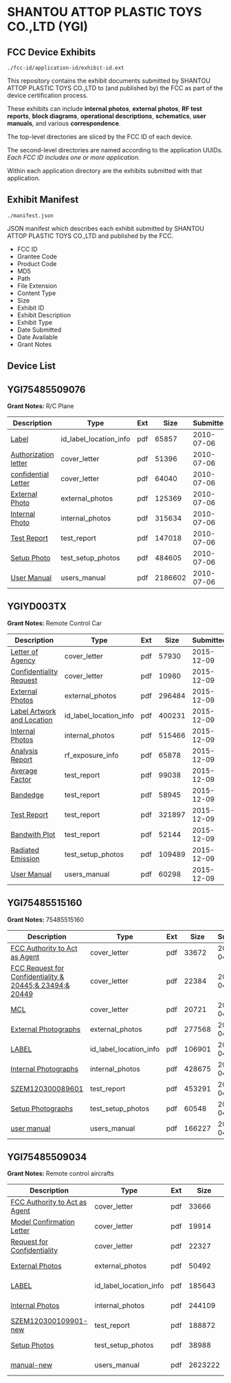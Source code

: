 # SHANTOU ATTOP PLASTIC TOYS CO.,LTD (YGI)
## FCC Device Exhibits

```
./fcc-id/application-id/exhibit-id.ext
```

This repository contains the exhibit documents submitted by SHANTOU ATTOP PLASTIC TOYS CO.,LTD to (and published by) the FCC as part of the device certification process.

These exhibits can include **internal photos**, **external photos**, **RF test reports**, **block diagrams**, **operational descriptions**, **schematics**, **user manuals**, and various **correspondence**.

The top-level directories are sliced by the FCC ID of each device.

The second-level directories are named according to the application UUIDs. *Each FCC ID includes one or more application.*

Within each application directory are the exhibits submitted with that application. 

## Exhibit Manifest

```
./manifest.json
```

JSON manifest which describes each exhibit submitted by SHANTOU ATTOP PLASTIC TOYS CO.,LTD and published by the FCC.

- FCC ID
- Grantee Code
- Product Code
- MD5
- Path
- File Extension
- Content Type
- Size
- Exhibit ID
- Exhibit Description
- Exhibit Type
- Date Submitted
- Date Available
- Grant Notes

## Device List
## YGI75485509076
**Grant Notes:** R/C Plane

| Description | Type | Ext | Size | Submitted | Available |
| ----------- | ---- | --- | ---- | --------- | --------- |
| [Label](YGI75485509076/f904335541a3be99dc50df83911cc03f/1307149.pdf) | id_label_location_info | pdf | 65857 | 2010-07-06 | 2010-07-06 |
| [Authorization letter](YGI75485509076/f904335541a3be99dc50df83911cc03f/1307143.pdf) | cover_letter | pdf | 51396 | 2010-07-06 | 2010-07-06 |
| [confidential Letter](YGI75485509076/f904335541a3be99dc50df83911cc03f/1307144.pdf) | cover_letter | pdf | 64040 | 2010-07-06 | 2010-07-06 |
| [External Photo](YGI75485509076/f904335541a3be99dc50df83911cc03f/1307148.pdf) | external_photos | pdf | 125369 | 2010-07-06 | 2010-07-06 |
| [Internal Photo](YGI75485509076/f904335541a3be99dc50df83911cc03f/1307150.pdf) | internal_photos | pdf | 315634 | 2010-07-06 | 2010-07-06 |
| [Test Report](YGI75485509076/f904335541a3be99dc50df83911cc03f/1307151.pdf) | test_report | pdf | 147018 | 2010-07-06 | 2010-07-06 |
| [Setup Photo](YGI75485509076/f904335541a3be99dc50df83911cc03f/1307152.pdf) | test_setup_photos | pdf | 484605 | 2010-07-06 | 2010-07-06 |
| [User Manual](YGI75485509076/f904335541a3be99dc50df83911cc03f/1307153.pdf) | users_manual | pdf | 2186602 | 2010-07-06 | 2010-07-06 |
## YGIYD003TX
**Grant Notes:** Remote Control Car

| Description | Type | Ext | Size | Submitted | Available |
| ----------- | ---- | --- | ---- | --------- | --------- |
| [Letter of Agency](YGIYD003TX/7a3f1c051b672910713e4e527ae155b0/2835636.pdf) | cover_letter | pdf | 57930 | 2015-12-09 | 2015-12-09 |
| [Confidentiality Request](YGIYD003TX/7a3f1c051b672910713e4e527ae155b0/2835637.pdf) | cover_letter | pdf | 10980 | 2015-12-09 | 2015-12-09 |
| [External Photos](YGIYD003TX/7a3f1c051b672910713e4e527ae155b0/2835649.pdf) | external_photos | pdf | 296484 | 2015-12-09 | 2015-12-09 |
| [Label Artwork and Location](YGIYD003TX/7a3f1c051b672910713e4e527ae155b0/2835651.pdf) | id_label_location_info | pdf | 400231 | 2015-12-09 | 2015-12-09 |
| [Internal Photos](YGIYD003TX/7a3f1c051b672910713e4e527ae155b0/2835650.pdf) | internal_photos | pdf | 515466 | 2015-12-09 | 2015-12-09 |
| [Analysis Report](YGIYD003TX/7a3f1c051b672910713e4e527ae155b0/2835653.pdf) | rf_exposure_info | pdf | 65878 | 2015-12-09 | 2015-12-09 |
| [Average Factor](YGIYD003TX/7a3f1c051b672910713e4e527ae155b0/2835644.pdf) | test_report | pdf | 99038 | 2015-12-09 | 2015-12-09 |
| [Bandedge](YGIYD003TX/7a3f1c051b672910713e4e527ae155b0/2835645.pdf) | test_report | pdf | 58945 | 2015-12-09 | 2015-12-09 |
| [Test Report](YGIYD003TX/7a3f1c051b672910713e4e527ae155b0/2835647.pdf) | test_report | pdf | 321897 | 2015-12-09 | 2015-12-09 |
| [Bandwith Plot](YGIYD003TX/7a3f1c051b672910713e4e527ae155b0/2835652.pdf) | test_report | pdf | 52144 | 2015-12-09 | 2015-12-09 |
| [Radiated Emission](YGIYD003TX/7a3f1c051b672910713e4e527ae155b0/2835648.pdf) | test_setup_photos | pdf | 109489 | 2015-12-09 | 2015-12-09 |
| [User Manual](YGIYD003TX/7a3f1c051b672910713e4e527ae155b0/2835638.pdf) | users_manual | pdf | 60298 | 2015-12-09 | 2015-12-09 |
## YGI75485515160
**Grant Notes:** 75485515160

| Description | Type | Ext | Size | Submitted | Available |
| ----------- | ---- | --- | ---- | --------- | --------- |
| [FCC Authority to Act as Agent](YGI75485515160/414ee5d9d9e8cf85724d830f025127e7/1669483.pdf) | cover_letter | pdf | 33672 | 2012-04-04 | 2012-04-05 |
| [FCC Request  for Confidentiality & 20445;& 23494;& 20449](YGI75485515160/414ee5d9d9e8cf85724d830f025127e7/1669484.pdf) | cover_letter | pdf | 22384 | 2012-04-04 | 2012-04-05 |
| [MCL](YGI75485515160/414ee5d9d9e8cf85724d830f025127e7/1669487.pdf) | cover_letter | pdf | 20721 | 2012-04-04 | 2012-04-05 |
| [External Photographs](YGI75485515160/414ee5d9d9e8cf85724d830f025127e7/1669482.pdf) | external_photos | pdf | 277568 | 2012-04-04 | 2012-04-05 |
| [LABEL](YGI75485515160/414ee5d9d9e8cf85724d830f025127e7/1669486.pdf) | id_label_location_info | pdf | 106901 | 2012-04-04 | 2012-04-05 |
| [Internal Photographs](YGI75485515160/414ee5d9d9e8cf85724d830f025127e7/1669485.pdf) | internal_photos | pdf | 428675 | 2012-04-04 | 2012-04-05 |
| [SZEM120300089601](YGI75485515160/414ee5d9d9e8cf85724d830f025127e7/1669477.pdf) | test_report | pdf | 453291 | 2012-04-04 | 2012-04-05 |
| [Setup Photographs](YGI75485515160/414ee5d9d9e8cf85724d830f025127e7/1669480.pdf) | test_setup_photos | pdf | 60548 | 2012-04-04 | 2012-04-05 |
| [user manual](YGI75485515160/414ee5d9d9e8cf85724d830f025127e7/1669478.pdf) | users_manual | pdf | 166227 | 2012-04-04 | 2012-04-05 |
## YGI75485509034
**Grant Notes:** Remote control aircrafts

| Description | Type | Ext | Size | Submitted | Available |
| ----------- | ---- | --- | ---- | --------- | --------- |
| [FCC Authority to Act as Agent](YGI75485509034/b417e321d742bd760dd6a0ef62ff841f/1667745.pdf) | cover_letter | pdf | 33666 | 2012-04-03 | 2012-04-03 |
| [Model Confirmation Letter](YGI75485509034/b417e321d742bd760dd6a0ef62ff841f/1667746.pdf) | cover_letter | pdf | 19914 | 2012-04-03 | 2012-04-03 |
| [Request  for Confidentiality](YGI75485509034/b417e321d742bd760dd6a0ef62ff841f/1667747.pdf) | cover_letter | pdf | 22327 | 2012-04-03 | 2012-04-03 |
| [External Photos](YGI75485509034/b417e321d742bd760dd6a0ef62ff841f/1667748.pdf) | external_photos | pdf | 50492 | 2012-04-03 | 2012-04-03 |
| [LABEL](YGI75485509034/b417e321d742bd760dd6a0ef62ff841f/1667749.pdf) | id_label_location_info | pdf | 185643 | 2012-04-03 | 2012-04-03 |
| [Internal Photos](YGI75485509034/b417e321d742bd760dd6a0ef62ff841f/1667750.pdf) | internal_photos | pdf | 244109 | 2012-04-03 | 2012-04-03 |
| [SZEM120300109901-new](YGI75485509034/b417e321d742bd760dd6a0ef62ff841f/1667794.pdf) | test_report | pdf | 188872 | 2012-04-03 | 2012-04-03 |
| [Setup Photos](YGI75485509034/b417e321d742bd760dd6a0ef62ff841f/1667753.pdf) | test_setup_photos | pdf | 38988 | 2012-04-03 | 2012-04-03 |
| [manual-new](YGI75485509034/b417e321d742bd760dd6a0ef62ff841f/1667793.pdf) | users_manual | pdf | 2623222 | 2012-04-03 | 2012-04-03 |
